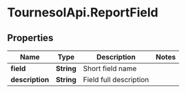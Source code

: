 # TournesolApi.ReportField

## Properties

Name | Type | Description | Notes
------------ | ------------- | ------------- | -------------
**field** | **String** | Short field name | 
**description** | **String** | Field full description | 



